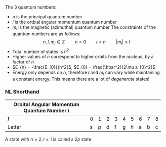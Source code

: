 The 3 quantum numbers:
* $n$ is the principal quantum number
* $l$ is the ortbial angular momentum quantum number
* $m_l$ is the magnetic (azimuthal) quantum number
The constraints of the quantum numbers are as follows:
$$
n, l, m_{l} \in \mathbb{Z}
\quad \quad
n > 0
\quad \quad
l < n
\quad \quad
|m_{l}| \leq l
$$
* Total number of states is $n^2$
* Higher values of $n$ correspond to higher orbits from the nucleus, by a factor of $n$
* $E_{n} = -\frac{E_{0}}{n^2}$, $E_{0} = \frac{\hbar^2}{2\mu a_{0}^2}$
* Energy only depends on $n$, therefore $l$ and $m_l$ can vary while maintaining a constant energy. This means there are a lot of *degenerate* states!

### NL Shorthand

| Orbital Angular Momentum Quantum Number $l$ |     |     |     |     |     |     |     |     |     |
| ------------------------------------------- | --- | --- | --- | --- | --- | --- | --- | --- | --- |
| **$l$**                                     | 0   | 1   | 2   | 3   | 4   | 5   | 6   | 7   | 8   |
| Letter                                      | s   | p   | d   | f   | g   | h   | a   | b   | c   |
A state with $n = 2, l = 1$ is called a $2p$ state
